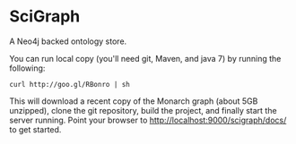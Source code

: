 SciGraph
========

A Neo4j backed ontology store.

You can run local copy (you'll need git, Maven, and java 7) by running the following:

    curl http://goo.gl/RBonro | sh

This will download a recent copy of the Monarch graph (about 5GB unzipped),
clone the git repository, build the project, and finally start the server
running. Point your browser to
[http://localhost:9000/scigraph/docs/](http://localhost:9000/scigraph/docs/)
 to get started.
